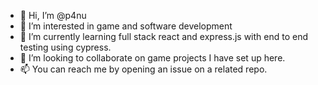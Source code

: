 - 👋 Hi, I’m @p4nu
- 👀 I’m interested in game and software development
- 🌱 I’m currently learning full stack react and express.js with end to end testing using cypress. 
- 💞️ I’m looking to collaborate on game projects I have set up here. 
- 📫 You can reach me by opening an issue on a related repo. 

<!---
p4nu/p4nu is a ✨ special ✨ repository because its `README.md` (this file) appears on your GitHub profile.
You can click the Preview link to take a look at your changes.
--->
